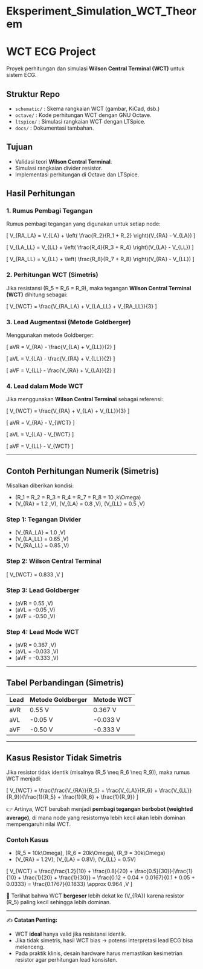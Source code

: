 # Eksperiment_Simulation_WCT_Theorem
# WCT ECG Project

Proyek perhitungan dan simulasi **Wilson Central Terminal (WCT)** untuk sistem ECG.

## Struktur Repo
- `schematic/` : Skema rangkaian WCT (gambar, KiCad, dsb.)
- `octave/` : Kode perhitungan WCT dengan GNU Octave.
- `ltspice/` : Simulasi rangkaian WCT dengan LTSpice.
- `docs/` : Dokumentasi tambahan.

## Tujuan
- Validasi teori **Wilson Central Terminal**.
- Simulasi rangkaian divider resistor.
- Implementasi perhitungan di Octave dan LTSpice.

## Hasil Perhitungan

### 1. Rumus Pembagi Tegangan
Rumus pembagi tegangan yang digunakan untuk setiap node:

\[
V_{RA\_LA} = V_{LA} + \left( \frac{R_2}{R_1 + R_2} \right)(V_{RA} - V_{LA})
\]

\[
V_{LA\_LL} = V_{LL} + \left( \frac{R_4}{R_3 + R_4} \right)(V_{LA} - V_{LL})
\]

\[
V_{RA\_LL} = V_{LL} + \left( \frac{R_8}{R_7 + R_8} \right)(V_{RA} - V_{LL})
\]

### 2. Perhitungan WCT (Simetris)
Jika resistansi \(R_5 = R_6 = R_9\), maka tegangan **Wilson Central Terminal (WCT)** dihitung sebagai:

\[
V_{WCT} = \frac{V_{RA\_LA} + V_{LA\_LL} + V_{RA\_LL}}{3}
\]

### 3. Lead Augmentasi (Metode Goldberger)
Menggunakan metode Goldberger:

\[
aVR = V_{RA} - \frac{V_{LA} + V_{LL}}{2}
\]

\[
aVL = V_{LA} - \frac{V_{RA} + V_{LL}}{2}
\]

\[
aVF = V_{LL} - \frac{V_{RA} + V_{LA}}{2}
\]

### 4. Lead dalam Mode WCT
Jika menggunakan **Wilson Central Terminal** sebagai referensi:

\[
V_{WCT} = \frac{V_{RA} + V_{LA} + V_{LL}}{3}
\]

\[
aVR = V_{RA} - V_{WCT}
\]

\[
aVL = V_{LA} - V_{WCT}
\]

\[
aVF = V_{LL} - V_{WCT}
\]

---

## Contoh Perhitungan Numerik (Simetris)

Misalkan diberikan kondisi:
- \(R_1 = R_2 = R_3 = R_4 = R_7 = R_8 = 10 \,k\Omega\)  
- \(V_{RA} = 1.2 \,V\), \(V_{LA} = 0.8 \,V\), \(V_{LL} = 0.5 \,V\)

### Step 1: Tegangan Divider
- \(V_{RA\_LA} = 1.0 \,V\)  
- \(V_{LA\_LL} = 0.65 \,V\)  
- \(V_{RA\_LL} = 0.85 \,V\)  

### Step 2: Wilson Central Terminal
\[
V_{WCT} = 0.833 \,V
\]

### Step 3: Lead Goldberger
- \(aVR = 0.55 \,V\)  
- \(aVL = -0.05 \,V\)  
- \(aVF = -0.50 \,V\)  

### Step 4: Lead Mode WCT
- \(aVR = 0.367 \,V\)  
- \(aVL = -0.033 \,V\)  
- \(aVF = -0.333 \,V\)  

---

## Tabel Perbandingan (Simetris)

| Lead  | Metode Goldberger | Metode WCT |
|-------|-------------------|------------|
| aVR   | 0.55 V            | 0.367 V    |
| aVL   | -0.05 V           | -0.033 V   |
| aVF   | -0.50 V           | -0.333 V   |

---

## Kasus Resistor Tidak Simetris

Jika resistor tidak identik (misalnya \(R_5 \neq R_6 \neq R_9\)), maka rumus WCT menjadi:

\[
V_{WCT} = \frac{\frac{V_{RA}}{R_5} + \frac{V_{LA}}{R_6} + \frac{V_{LL}}{R_9}}{\frac{1}{R_5} + \frac{1}{R_6} + \frac{1}{R_9}}
\]

👉 Artinya, WCT berubah menjadi **pembagi tegangan berbobot (weighted average)**, di mana node yang resistornya lebih kecil akan lebih dominan mempengaruhi nilai WCT.

### Contoh Kasus
- \(R_5 = 10k\Omega\), \(R_6 = 20k\Omega\), \(R_9 = 30k\Omega\)  
- \(V_{RA} = 1.2V\), \(V_{LA} = 0.8V\), \(V_{LL} = 0.5V\)

\[
V_{WCT} = \frac{\frac{1.2}{10} + \frac{0.8}{20} + \frac{0.5}{30}}{\frac{1}{10} + \frac{1}{20} + \frac{1}{30}}
= \frac{0.12 + 0.04 + 0.0167}{0.1 + 0.05 + 0.0333}
= \frac{0.1767}{0.1833} \approx 0.964 \,V
\]

📌 Terlihat bahwa WCT **bergeser** lebih dekat ke \(V_{RA}\) karena resistor \(R_5\) paling kecil sehingga lebih dominan.

---

✍️ **Catatan Penting:**  
- WCT **ideal** hanya valid jika resistansi identik.  
- Jika tidak simetris, hasil WCT bias → potensi interpretasi lead ECG bisa melenceng.  
- Pada praktik klinis, desain hardware harus memastikan kesimetrian resistor agar perhitungan lead konsisten.
